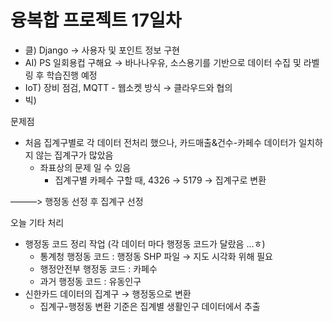 # 융복합 프로젝트 17일차

- 클) Django → 사용자 및 포인트 정보 구현
- AI) PS 일회용컵 구해요 → 바나나우유, 소스용기를 기반으로 데이터 수집 및 라벨링 후 학습진행 예정
- IoT) 장비 점검, MQTT - 웹소켓 방식 → 클라우드와 협의
- 빅)

문제점

- 처음 집계구별로 각 데이터 전처리 했으나, 카드매출&건수-카페수 데이터가 일치하지 않는 집계구가 많았음
  - 좌표상의 문제 일 수 있음
    - 집계구별 카페수 구할 때,  4326 → 5179 → 집계구로 변환

———> 행정동 선정 후 집계구 선정

오늘 기타 처리

- 행정동 코드 정리 작업 (각 데이터 마다 행정동 코드가 달랐음 ...ㅎ)
  - 통계청 행정동 코드 : 행정동 SHP 파일 → 지도 시각화 위해 필요
  - 행정안전부 행정동 코드 : 카페수
  - 과거 행정동 코드  : 유동인구
- 신한카드 데이터의 집계구 → 행정동으로 변환
  - 집계구-행정동 변환 기준은 집계별 생활인구 데이터에서 추출